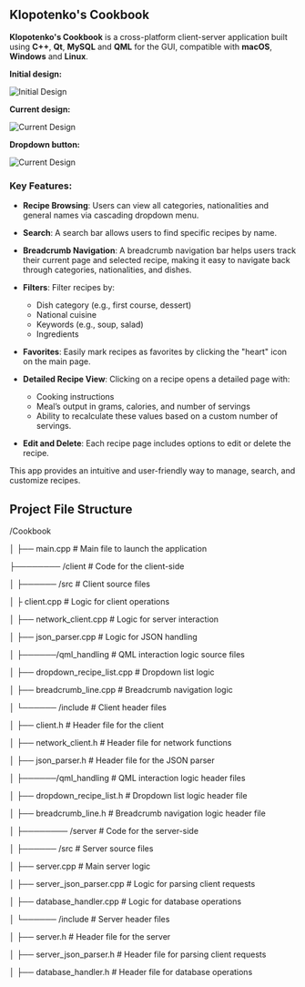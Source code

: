 ## Klopotenko's Cookbook

**Klopotenko's Cookbook** is a cross-platform client-server application built using **C++**, **Qt**, **MySQL** and **QML** for the GUI, compatible with **macOS**, **Windows** and **Linux**.

**Initial design:**

![Initial Design](Klopotenko-Cookbok/initial_design.jpg)

**Current design:**

![Current Design](Klopotenko-Cookbok/current_design.jpg)

**Dropdown button:**

![Current Design](Klopotenko-Cookbok/dropdown_button.jpg)

### Key Features:

- **Recipe Browsing**: Users can view all categories, nationalities and general names via cascading dropdown menu.

- **Search**: A search bar allows users to find specific recipes by name.

- **Breadcrumb Navigation**: A breadcrumb navigation bar helps users track their current page and selected recipe, making it easy to navigate back through categories, nationalities, and dishes.

- **Filters**: Filter recipes by:
  - Dish category (e.g., first course, dessert)
  - National cuisine
  - Keywords (e.g., soup, salad)
  - Ingredients

- **Favorites**: Easily mark recipes as favorites by clicking the "heart" icon on the main page.

- **Detailed Recipe View**: Clicking on a recipe opens a detailed page with:
  - Cooking instructions
  - Meal’s output in grams, calories, and number of servings
  - Ability to recalculate these values based on a custom number of servings.

- **Edit and Delete**: Each recipe page includes options to edit or delete the recipe.

This app provides an intuitive and user-friendly way to manage, search, and customize recipes.

## Project File Structure

/Cookbook

│ ├── main.cpp # Main file to launch the application

├──────── /client # Code for the client-side

│ ├────── /src # Client source files

│ ├ client.cpp # Logic for client operations

│ ├── network_client.cpp # Logic for server interaction

│ ├── json_parser.cpp # Logic for JSON handling

│ ├──────/qml_handling # QML interaction logic source files

│ ├── dropdown_recipe_list.cpp   # Dropdown list logic

│ ├── breadcrumb_line.cpp        # Breadcrumb navigation logic


│ └────── /include # Client header files

│ ├── client.h # Header file for the client

│ ├── network_client.h # Header file for network functions

│ ├── json_parser.h # Header file for the JSON parser

│ ├──────/qml_handling # QML interaction logic header files

│ ├── dropdown_recipe_list.h   # Dropdown list logic header file

│ ├── breadcrumb_line.h        # Breadcrumb navigation logic header file

│
├──────── /server # Code for the server-side

│ ├────── /src # Server source files

│ ├── server.cpp # Main server logic

│ ├── server_json_parser.cpp # Logic for parsing client requests

│ ├── database_handler.cpp # Logic for database operations

│ └────── /include # Server header files

│ ├── server.h # Header file for the server

│ ├── server_json_parser.h # Header file for parsing client requests

│ ├── database_handler.h # Header file for database operations
